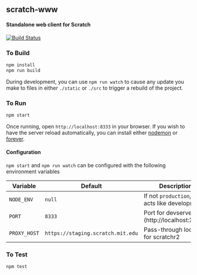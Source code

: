 ## scratch-www
#### Standalone web client for Scratch

[![Build Status](https://magnum.travis-ci.com/LLK/scratch-www.svg?token=xzzHj4ct3SyBTpeqxnx1)](https://magnum.travis-ci.com/LLK/scratch-www)

### To Build
```bash
npm install
npm run build
```

During development, you can use `npm run watch` to cause any update you make to files in either `./static` or `./src` to trigger a rebuild of the project.

### To Run
```bash
npm start
```

Once running, open `http://localhost:8333` in your browser. If you wish to have the server reload automatically, you can install either [nodemon](https://github.com/remy/nodemon) or [forever](https://github.com/foreverjs/forever).

#### Configuration

`npm start` and `npm run watch` can be configured with the following environment variables

| Variable      | Default                           | Description                                    |
| ------------- | --------------------------------- | ---------------------------------------------- |
| `NODE_ENV`    | `null`                            | If not `production`, app acts like development |
| `PORT`        | `8333`                            | Port for devserver (http://localhost:XXXX)     |
| `PROXY_HOST`  | `https://staging.scratch.mit.edu` | Pass-through location for scratchr2            |

### To Test
```bash
npm test
```
